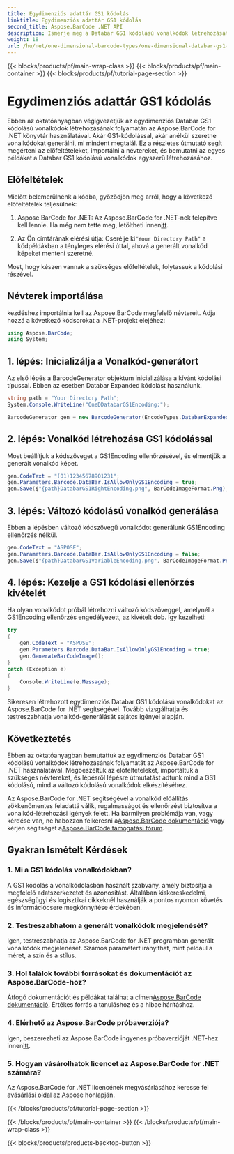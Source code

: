 ```yaml
---
title: Egydimenziós adattár GS1 kódolás
linktitle: Egydimenziós adattár GS1 kódolás
second_title: Aspose.BarCode .NET API
description: Ismerje meg a Databar GS1 kódolású vonalkódok létrehozását .NET-ben az Aspose.BarCode segítségével. Generáljon vonalkódokat könnyedén. Kövesse lépésenkénti útmutatónkat.
weight: 18
url: /hu/net/one-dimensional-barcode-types/one-dimensional-databar-gs1-encoding/
---
```


{{< blocks/products/pf/main-wrap-class >}}
{{< blocks/products/pf/main-container >}}
{{< blocks/products/pf/tutorial-page-section >}}

# Egydimenziós adattár GS1 kódolás


Ebben az oktatóanyagban végigvezetjük az egydimenziós Databar GS1 kódolású vonalkódok létrehozásának folyamatán az Aspose.BarCode for .NET könyvtár használatával. Akár GS1-kódolással, akár anélkül szeretne vonalkódokat generálni, mi mindent megtalál. Ez a részletes útmutató segít megérteni az előfeltételeket, importálni a névtereket, és bemutatni az egyes példákat a Databar GS1 kódolású vonalkódok egyszerű létrehozásához.

## Előfeltételek

Mielőtt belemerülnénk a kódba, győződjön meg arról, hogy a következő előfeltételek teljesülnek:

1.  Aspose.BarCode for .NET: Az Aspose.BarCode for .NET-nek telepítve kell lennie. Ha még nem tette meg, letöltheti innen[itt](https://releases.aspose.com/barcode/net/).

2.  Az Ön címtárának elérési útja: Cserélje ki`"Your Directory Path"` a kódpéldákban a tényleges elérési úttal, ahová a generált vonalkód képeket menteni szeretné.

Most, hogy készen vannak a szükséges előfeltételek, folytassuk a kódolási részével.

## Névterek importálása

kezdéshez importálnia kell az Aspose.BarCode megfelelő névtereit. Adja hozzá a következő kódsorokat a .NET-projekt elejéhez:

```csharp
using Aspose.BarCode;
using System;
```

## 1. lépés: Inicializálja a Vonalkód-generátort

Az első lépés a BarcodeGenerator objektum inicializálása a kívánt kódolási típussal. Ebben az esetben Databar Expanded kódolást használunk. 

```csharp
string path = "Your Directory Path";
System.Console.WriteLine("OneDDatabarGS1Encoding:");

BarcodeGenerator gen = new BarcodeGenerator(EncodeTypes.DatabarExpanded, "");
```

## 2. lépés: Vonalkód létrehozása GS1 kódolással

Most beállítjuk a kódszöveget a GS1Encoding ellenőrzésével, és elmentjük a generált vonalkód képet. 

```csharp
gen.CodeText = "(01)12345678901231";
gen.Parameters.Barcode.DataBar.IsAllowOnlyGS1Encoding = true;
gen.Save($"{path}DatabarGS1RightEncoding.png", BarCodeImageFormat.Png);
```

## 3. lépés: Változó kódolású vonalkód generálása

Ebben a lépésben változó kódszövegű vonalkódot generálunk GS1Encoding ellenőrzés nélkül.

```csharp
gen.CodeText = "ASPOSE";
gen.Parameters.Barcode.DataBar.IsAllowOnlyGS1Encoding = false;
gen.Save($"{path}DatabarGS1VariableEncoding.png", BarCodeImageFormat.Png);
```

## 4. lépés: Kezelje a GS1 kódolási ellenőrzés kivételét

Ha olyan vonalkódot próbál létrehozni változó kódszöveggel, amelynél a GS1Encoding ellenőrzés engedélyezett, az kivételt dob. Így kezelheti:

```csharp
try
{
    gen.CodeText = "ASPOSE";
    gen.Parameters.Barcode.DataBar.IsAllowOnlyGS1Encoding = true;
    gen.GenerateBarCodeImage();
}
catch (Exception e)
{
    Console.WriteLine(e.Message);
}
```

Sikeresen létrehozott egydimenziós Databar GS1 kódolású vonalkódokat az Aspose.BarCode for .NET segítségével. Tovább vizsgálhatja és testreszabhatja vonalkód-generálását sajátos igényei alapján.

## Következtetés

Ebben az oktatóanyagban bemutattuk az egydimenziós Databar GS1 kódolású vonalkódok létrehozásának folyamatát az Aspose.BarCode for .NET használatával. Megbeszéltük az előfeltételeket, importáltuk a szükséges névtereket, és lépésről lépésre útmutatást adtunk mind a GS1 kódolású, mind a változó kódolású vonalkódok elkészítéséhez.

 Az Aspose.BarCode for .NET segítségével a vonalkód előállítás zökkenőmentes feladattá válik, rugalmasságot és ellenőrzést biztosítva a vonalkód-létrehozási igények felett. Ha bármilyen problémája van, vagy kérdése van, ne habozzon felkeresni a[Aspose.BarCode dokumentáció](https://reference.aspose.com/barcode/net/) vagy kérjen segítséget a[Aspose.BarCode támogatási fórum](https://forum.aspose.com/c/barcode/13).

## Gyakran Ismételt Kérdések

### 1. Mi a GS1 kódolás vonalkódokban?
A GS1 kódolás a vonalkódolásban használt szabvány, amely biztosítja a megfelelő adatszerkezetet és azonosítást. Általában kiskereskedelmi, egészségügyi és logisztikai cikkeknél használják a pontos nyomon követés és információcsere megkönnyítése érdekében.

### 2. Testreszabhatom a generált vonalkódok megjelenését?
Igen, testreszabhatja az Aspose.BarCode for .NET programban generált vonalkódok megjelenését. Számos paramétert irányíthat, mint például a méret, a szín és a stílus.

### 3. Hol találok további forrásokat és dokumentációt az Aspose.BarCode-hoz?
 Átfogó dokumentációt és példákat találhat a címen[Aspose.BarCode dokumentáció](https://reference.aspose.com/barcode/net/). Értékes forrás a tanuláshoz és a hibaelhárításhoz.

### 4. Elérhető az Aspose.BarCode próbaverziója?
 Igen, beszerezheti az Aspose.BarCode ingyenes próbaverzióját .NET-hez innen[itt](https://releases.aspose.com/).

### 5. Hogyan vásárolhatok licencet az Aspose.BarCode for .NET számára?
 Az Aspose.BarCode for .NET licencének megvásárlásához keresse fel a[vásárlási oldal](https://purchase.aspose.com/buy) az Aspose honlapján.

{{< /blocks/products/pf/tutorial-page-section >}}

{{< /blocks/products/pf/main-container >}}
{{< /blocks/products/pf/main-wrap-class >}}

{{< blocks/products/products-backtop-button >}}

